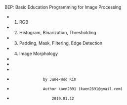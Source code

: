 BEP: Basic Education Programming for Image Processing

* 1. RGB
* 2. Histogram, Binarization, Thresholding
* 3. Padding, Mask, Filtering, Edge Detection
* 4. Image Morphology
*
*
*
*					by June-Woo Kim
*					Author kaen2891 (kaen2891@gmail.com)
*						2019.01.12